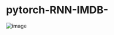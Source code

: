 # pytorch-RNN-IMDB-

![image](https://github.com/1813798502/pytorch-RNN-IMDB-/assets/151028436/f93aae30-fca7-4106-84b7-77b743de3f77)

